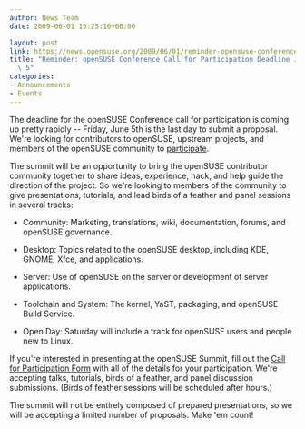 ```yaml
---
author: News Team
date: 2009-06-01 15:25:16+00:00

layout: post
link: https://news.opensuse.org/2009/06/01/reminder-opensuse-conference-call-for-participation-deadline-june-5/
title: "Reminder: openSUSE Conference Call for Participation Deadline June\
  \ 5"
categories:
- Announcements
- Events
---
```

The deadline for the openSUSE Conference call for participation is coming up pretty rapidly -- Friday, June 5th is the last day to submit a proposal. We're looking for contributors to openSUSE, upstream projects, and members of the openSUSE community to [participate](http://bit.ly/13y5n).

The summit will be an opportunity to bring the openSUSE contributor community together to share ideas, experience, hack, and help guide the direction of the project. So we're looking to members of the community to give presentations, tutorials, and lead birds of a feather and panel sessions in several tracks:



	
  * Community: Marketing, translations, wiki, documentation, forums, and openSUSE governance.

	
  * Desktop: Topics related to the openSUSE desktop, including KDE, GNOME, Xfce, and applications.

	
  * Server: Use of openSUSE on the server or development of server applications.

	
  * Toolchain and System: The kernel, YaST, packaging, and openSUSE Build Service.

	
  * Open Day: Saturday will include a track for openSUSE users and people new to Linux.


If you're interested in presenting at the openSUSE Summit, fill out the [Call for Participation Form](http://bit.ly/44B4Dv) with all of the details for your participation. We're accepting talks, tutorials, birds of a feather, and panel discussion submissions. (Birds of feather sessions will be scheduled after hours.)

The summit will not be entirely composed of prepared presentations, so we will be accepting a limited number of proposals. Make 'em count!		
